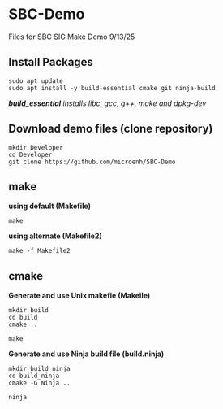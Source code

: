 # SBC-Demo
Files for SBC SIG Make Demo 9/13/25


## Install Packages
```
sudo apt update
sudo apt install -y build-essential cmake git ninja-build
```
**_build_essential_** *installs libc, gcc, g++, make and dpkg-dev*

## Download demo files (clone repository)
```
mkdir Developer
cd Developer
git clone https://github.com/microenh/SBC-Demo
```

## make
**using default (Makefile)**
```
make
```

**using alternate (Makefile2)**
```
make -f Makefile2
```

## cmake
**Generate and use Unix makefie (Makeile)**
```
mkdir build
cd build
cmake ..

make
```

**Generate and use Ninja build file (build.ninja)**
```
mkdir build_ninja
cd build_ninja
cmake -G Ninja ..

ninja
```

